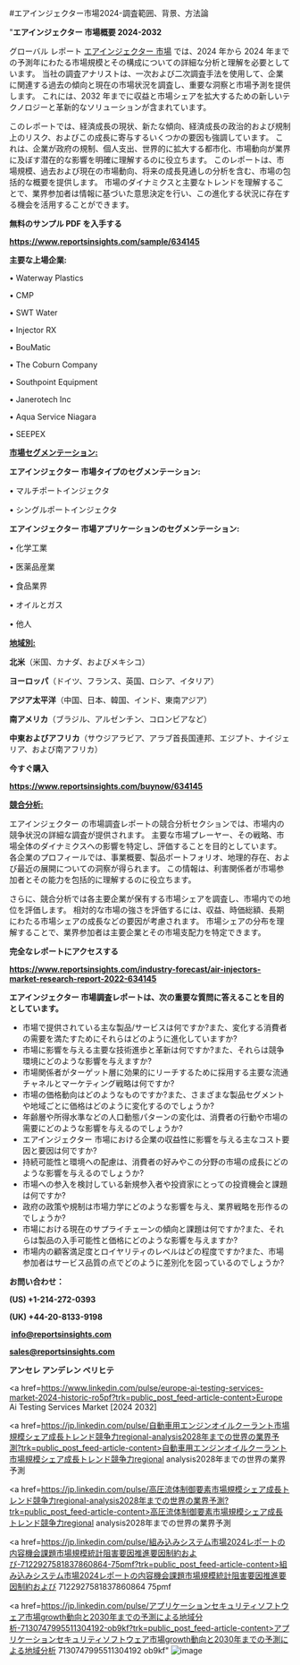 #エアインジェクター市場2024-調査範囲、背景、方法論

"<strong>エアインジェクター 市場概要 2024-2032</strong>

グローバル レポート <a href=https://www.reportsinsights.com/sample/634145>エアインジェクター 市場</a> では、2024 年から 2024 年までの予測年にわたる市場規模とその構成についての詳細な分析と理解を必要としています。 当社の調査アナリストは、一次および二次調査手法を使用して、企業に関連する過去の傾向と現在の市場状況を調査し、重要な洞察と市場予測を提供します。 これには、2032 年までに収益と市場シェアを拡大​​するための新しいテクノロジーと革新的なソリューションが含まれています。

このレポートでは、経済成長の現状、新たな傾向、経済成長の政治的および規制上のリスク、およびこの成長に寄与するいくつかの要因も強調しています。 これは、企業が政府の規制、個人支出、世界的に拡大する都市化、市場動向が業界に及ぼす潜在的な影響を明確に理解するのに役立ちます。 このレポートは、市場規模、過去および現在の市場動向、将来の成長見通しの分析を含む、市場の包括的な概要を提供します。 市場のダイナミクスと主要なトレンドを理解することで、業界参加者は情報に基づいた意思決定を行い、この進化する状況に存在する機会を活用することができます。

<strong><b>無料のサンプル PDF を入手する</b></strong>

<a href=https://www.reportsinsights.com/sample/634145><strong><u>https://www.reportsinsights.com/sample/634145</u></strong></a>

<strong>主要な上場企業:</strong>

• Waterway Plastics

• CMP

• SWT Water

• Injector RX

• BouMatic

• The Coburn Company

• Southpoint Equipment

• Janerotech Inc

• Aqua Service Niagara

• SEEPEX

<strong><u>市場セグメンテーション</u></strong><strong><u>:</u></strong>

<strong>エアインジェクター 市場タイプのセグメンテーション:</strong>

• マルチポートインジェクタ

• シングルポートインジェクタ

<strong>エアインジェクター 市場アプリケーションのセグメンテーション:</strong>

• 化学工業

• 医薬品産業

• 食品業界

• オイルとガス

• 他人

<strong><u>地域別</u></strong><strong><u>:</u></strong>

<strong>北米</strong>（米国、カナダ、およびメキシコ）

<strong>ヨーロッパ</strong>（ドイツ、フランス、英国、ロシア、イタリア）

<strong>アジア太平洋</strong>（中国、日本、韓国、インド、東南アジア）

<strong>南アメリカ</strong>（ブラジル、アルゼンチン、コロンビアなど）

<strong>中東およびアフリカ</strong>（サウジアラビア、アラブ首長国連邦、エジプト、ナイジェリア、および南アフリカ）

<strong>今すぐ購入</strong>

<a href=https://www.reportsinsights.com/buynow/634145><strong><u>https://www.reportsinsights.com/buynow/634145</u></strong></a>

<strong><u>競合分析:</u></strong>

エアインジェクター の市場調査レポートの競合分析セクションでは、市場内の競争状況の詳細な調査が提供されます。 主要な市場プレーヤー、その戦略、市場全体のダイナミクスへの影響を特定し、評価することを目的としています。 各企業のプロフィールでは、事業概要、製品ポートフォリオ、地理的存在、および最近の展開についての洞察が得られます。 この情報は、利害関係者が市場参加者とその能力を包括的に理解するのに役立ちます。

さらに、競合分析では各主要企業が保有する市場シェアを調査し、市場内での地位を評価します。 相対的な市場の強さを評価するには、収益、時価総額、長期にわたる市場シェアの成長などの要因が考慮されます。 市場シェアの分布を理解することで、業界参加者は主要企業とその市場支配力を特定できます。

<strong>完全なレポートにアクセスする</strong>

<a href=https://www.reportsinsights.com/industry-forecast/air-injectors-market-research-report-2022-634145><strong><u><b>https://www.reportsinsights.com/industry-forecast/air-injectors-market-research-report-2022-634145</b></u></strong></a>

<strong><b>エアインジェクター 市場調査レポートは、次の重要な質問に答えることを目的としています。</b></strong>
<ul>
  <li>市場で提供されている主な製品/サービスは何ですか?また、変化する消費者の需要を満たすためにそれらはどのように進化していますか?</li>
  <li>市場に影響を与える主要な技術進歩と革新は何ですか?また、それらは競争環境にどのような影響を与えますか?</li>
  <li>市場関係者がターゲット層に効果的にリーチするために採用する主要な流通チャネルとマーケティング戦略は何ですか?</li>
  <li>市場の価格動向はどのようなものですか?また、さまざまな製品セグメントや地域ごとに価格はどのように変化するのでしょうか?</li>
  <li>年齢層や所得水準などの人口動態パターンの変化は、消費者の行動や市場の需要にどのような影響を与えるのでしょうか?</li>
  <li>エアインジェクター 市場における企業の収益性に影響を与える主なコスト要因と要因は何ですか?</li>
  <li>持続可能性と環境への配慮は、消費者の好みやこの分野の市場の成長にどのような影響を与えるのでしょうか?</li>
  <li>市場への参入を検討している新規参入者や投資家にとっての投資機会と課題は何ですか?</li>
  <li>政府の政策や規制は市場力学にどのような影響を与え、業界戦略を形作るのでしょうか?</li>
  <li>市場における現在のサプライチェーンの傾向と課題は何ですか?また、それらは製品の入手可能性と価格にどのような影響を与えますか?</li>
  <li>市場内の顧客満足度とロイヤリティのレベルはどの程度ですか?また、市場参加者はサービス品質の点でどのように差別化を図っているのでしょうか?</li>
</ul>
<strong>お問い合わせ：</strong>

<strong>(US) +1-214-272-0393</strong>

<strong>(UK) +44-20-8133-9198</strong>

<strong> </strong><a href=info@reportsinsights.com><strong><u>info@reportsinsights.com</u></strong></a>

<a href=sales@reportsinsights.com><strong><u>sales@reportsinsights.com</u></strong></a>

<strong>アンセレ アンデレン ベリヒテ</strong>

<a href=https://www.linkedin.com/pulse/europe-ai-testing-services-market-2024-historic-ro5pf?trk=public_post_feed-article-content>Europe Ai Testing Services Market [2024 2032]</a>

<a href=https://jp.linkedin.com/pulse/自動車用エンジンオイルクーラント市場規模シェア成長トレンド競争力regional-analysis2028年までの世界の業界予測?trk=public_post_feed-article-content>自動車用エンジンオイルクーラント市場規模シェア成長トレンド競争力regional analysis2028年までの世界の業界予測</a>

<a href=https://jp.linkedin.com/pulse/高圧流体制御要素市場規模シェア成長トレンド競争力regional-analysis2028年までの世界の業界予測?trk=public_post_feed-article-content>高圧流体制御要素市場規模シェア成長トレンド競争力regional analysis2028年までの世界の業界予測</a>

<a href=https://jp.linkedin.com/pulse/組み込みシステム市場2024レポートの内容機会課題市場規模統計阻害要因推進要因制約および-7122927581837860864-75pmf?trk=public_post_feed-article-content>組み込みシステム市場2024レポートの内容機会課題市場規模統計阻害要因推進要因制約および 7122927581837860864 75pmf</a>

<a href=https://jp.linkedin.com/pulse/アプリケーションセキュリティソフトウェア市場growth動向と2030年までの予測による地域分析-7130747995511304192-ob9kf?trk=public_post_feed-article-content>アプリケーションセキュリティソフトウェア市場growth動向と2030年までの予測による地域分析 7130747995511304192 ob9kf</a>"
![image](https://github.com/aanak123/RIMarketer1/assets/158471119/cd8bc73b-f713-4f08-9b46-d4f077013310)
